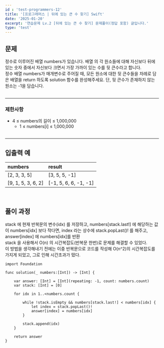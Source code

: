 ```yaml
---
id : 'test-programmers-12'
title: '[프로그래머스 | 뒤에 있는 큰 수 찾기] Swift'
date: '2025-01-20'
excerpt: '연습문제 Lv.2 [뒤에 있는 큰 수 찾기] 문제풀이(정답 포함) 글입니다.'
type: 'test'
---
```


## 문제

정수로 이루어진 배열 numbers가 있습니다. 배열 의 각 원소들에 대해 자신보다 뒤에 있는 숫자 중에서 자신보다 크면서 가장 가까이 있는 수를 뒷 큰수라고 합니다.<br>
정수 배열 numbers가 매개변수로 주어질 때, 모든 원소에 대한 뒷 큰수들을 차례로 담은 배열을 return 하도록 solution 함수를 완성해주세요. 단, 뒷 큰수가 존재하지 않는 원소는 -1을 담습니다.<br>
<br>

***

### 제한사항

* 4 ≤ numbers의 길이 ≤ 1,000,000
    * 1 ≤ numbers[i] ≤ 1,000,000
    <br>

***

## 입출력 예

|numbers|result|
|:-|:-|
|[2, 3, 3, 5]|[3, 5, 5, -1]|
|[9, 1, 5, 3, 6, 2]|[-1, 5, 6, 6, -1, -1]|

<br>

## 풀이 과정

stack 에 현재 반복문의 변수(idx) 를 저장하고, numbers\[stack.last!] 에 해당하는 값이 numbers\[idx] 보다 작다면, index 라는 상수에 stack.popLast()! 를 해주고, answer\[index] 에 numbers\[idx]를 반환<br>
stack 을 사용해서 O(n) 의 시간복잡도(반복문 한번)로 문제를 해결할 수 있었다.<br>
이 방법을 생각해내기 전에는 이중 반복문으로 코드를 작성해 O(n^2)의 시간복잡도를 가지게 되었고, 그로 인해 시간초과가 떴다.

~~~
import Foundation

func solution(_ numbers:[Int]) -> [Int] {
     
    var answer: [Int] = [Int](repeating: -1, count: numbers.count)
    var stack: [Int] = [0]
        
    for idx in 1..<numbers.count {
            
        while !stack.isEmpty && numbers[stack.last!] < numbers[idx] {
            let index = stack.popLast()!
            answer[index] = numbers[idx]
        }
            
        stack.append(idx)
    }
        
    return answer
}
~~~